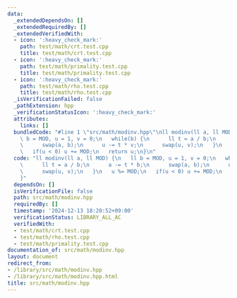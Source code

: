 ```yaml
---
data:
  _extendedDependsOn: []
  _extendedRequiredBy: []
  _extendedVerifiedWith:
  - icon: ':heavy_check_mark:'
    path: test/math/crt.test.cpp
    title: test/math/crt.test.cpp
  - icon: ':heavy_check_mark:'
    path: test/math/primality.test.cpp
    title: test/math/primality.test.cpp
  - icon: ':heavy_check_mark:'
    path: test/math/rho.test.cpp
    title: test/math/rho.test.cpp
  _isVerificationFailed: false
  _pathExtension: hpp
  _verificationStatusIcon: ':heavy_check_mark:'
  attributes:
    links: []
  bundledCode: "#line 1 \"src/math/modinv.hpp\"\nll modinv(ll a, ll MOD) {\n   ll\
    \ b = MOD, u = 1, v = 0;\n   while(b) {\n      ll t = a / b;\n      a -= t * b;\n\
    \      swap(a, b);\n      u -= t * v;\n      swap(u, v);\n   }\n   u %= MOD;\n\
    \   if(u < 0) u += MOD;\n   return u;\n}\n"
  code: "ll modinv(ll a, ll MOD) {\n   ll b = MOD, u = 1, v = 0;\n   while(b) {\n\
    \      ll t = a / b;\n      a -= t * b;\n      swap(a, b);\n      u -= t * v;\n\
    \      swap(u, v);\n   }\n   u %= MOD;\n   if(u < 0) u += MOD;\n   return u;\n\
    }"
  dependsOn: []
  isVerificationFile: false
  path: src/math/modinv.hpp
  requiredBy: []
  timestamp: '2024-12-13 18:20:52+09:00'
  verificationStatus: LIBRARY_ALL_AC
  verifiedWith:
  - test/math/crt.test.cpp
  - test/math/rho.test.cpp
  - test/math/primality.test.cpp
documentation_of: src/math/modinv.hpp
layout: document
redirect_from:
- /library/src/math/modinv.hpp
- /library/src/math/modinv.hpp.html
title: src/math/modinv.hpp
---
```

